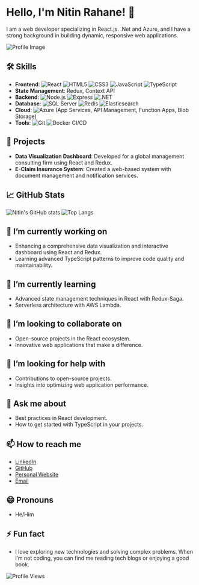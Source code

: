 # Hello, I'm Nitin Rahane! 👋

I am a web developer specializing in React.js. .Net and Azure, and I have a strong background in building dynamic, responsive web applications.

![Profile Image](https://nitinrahane.com/logo1.png)

## 🛠️ Skills
- **Frontend**: ![React](https://img.shields.io/badge/React-61DAFB?logo=react&logoColor=white) ![HTML5](https://img.shields.io/badge/HTML5-E34F26?logo=html5&logoColor=white) ![CSS3](https://img.shields.io/badge/CSS3-1572B6?logo=css3&logoColor=white) ![JavaScript](https://img.shields.io/badge/JavaScript-F7DF1E?logo=javascript&logoColor=black) ![TypeScript](https://img.shields.io/badge/TypeScript-007ACC?logo=typescript&logoColor=white)
- **State Management**: Redux, Context API
- **Backend**: ![Node.js](https://img.shields.io/badge/Node.js-339933?logo=node.js&logoColor=white) ![Express](https://img.shields.io/badge/Express-000000?logo=express&logoColor=white) ![.NET](https://img.shields.io/badge/.NET-512BD4?logo=.net&logoColor=white)
- **Database**: ![SQL Server](https://img.shields.io/badge/SQL%20Server-CC2927?logo=microsoft-sql-server&logoColor=white) ![Redis](https://img.shields.io/badge/Redis-DC382D?logo=redis&logoColor=white) ![Elasticsearch](https://img.shields.io/badge/Elasticsearch-005571?logo=elasticsearch&logoColor=white)
- **Cloud**: ![Azure](https://img.shields.io/badge/Azure-0089D6?logo=microsoft-azure&logoColor=white) (App Services, API Management, Function Apps, Blob Storage)
- **Tools**: ![Git](https://img.shields.io/badge/Git-F05032?logo=git&logoColor=white) ![Docker](https://img.shields.io/badge/Docker-2496ED?logo=docker&logoColor=white) CI/CD

## 🌟 Projects
- **Data Visualization Dashboard**: Developed for a global management consulting firm using React and Redux.
- **E-Claim Insurance System**: Created a web-based system with document management and notification services.

## 📈 GitHub Stats
![Nitin's GitHub stats](https://github-readme-stats.vercel.app/api?username=nitinrahane&show_icons=true&theme=radical)
![Top Langs](https://github-readme-stats.vercel.app/api/top-langs/?username=nitinrahane&layout=compact)

## 🔭 I’m currently working on
- Enhancing a comprehensive data visualization and interactive dashboard using React and Redux.
- Learning advanced TypeScript patterns to improve code quality and maintainability.

## 🌱 I’m currently learning
- Advanced state management techniques in React with Redux-Saga.
- Serverless architecture with AWS Lambda.

## 👯 I’m looking to collaborate on
- Open-source projects in the React ecosystem.
- Innovative web applications that make a difference.

## 🤔 I’m looking for help with
- Contributions to open-source projects.
- Insights into optimizing web application performance.

## 💬 Ask me about
- Best practices in React development.
- How to get started with TypeScript in your projects.

## 📫 How to reach me
- [LinkedIn](https://www.linkedin.com/in/nitinrahane)
- [GitHub](https://github.com/nitinrahane)
- [Personal Website](https://nitinrahane.com)
- [Email](mailto:contact@nitinrahane.com)

## 😄 Pronouns
- He/Him

## ⚡ Fun fact
- I love exploring new technologies and solving complex problems. When I’m not coding, you can find me reading tech blogs or enjoying a good book.

![Profile Views](https://komarev.com/ghpvc/?username=nitinrahane)
